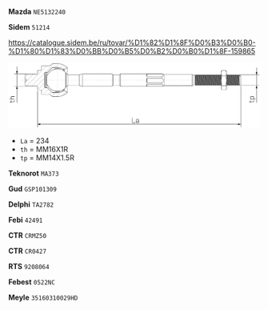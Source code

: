 __Mazda__ `NE5132240`

__Sidem__ `51214`

https://catalogue.sidem.be/ru/tovar/%D1%82%D1%8F%D0%B3%D0%B0-%D1%80%D1%83%D0%BB%D0%B5%D0%B2%D0%B0%D1%8F-159865

![alt text](img/Sidem_axial_joint.png)

- `La` = 234
- `th` = MM16X1R
- `tp` = MM14X1.5R

__Teknorot__ `MA373`

__Gud__ `GSP101309`

__Delphi__ `TA2782`

__Febi__ `42491`

__CTR__ `CRMZ50`

__CTR__ `CR0427`

__RTS__ `9208064`

__Febest__ `0522NC`

__Meyle__ `35160310029HD`